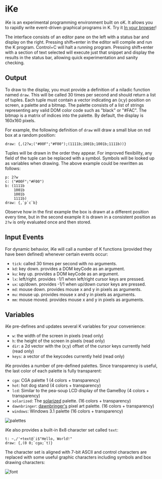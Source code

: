 iKe
===
iKe is an experimental programming environment built on oK. It allows you to rapidly write event-driven graphical programs in K. Try it [In your browser](http://johnearnest.github.io/ok/ike/ike.html)!

The interface consists of an editor pane on the left with a status bar and display on the right. Pressing shift+enter in the editor will compile and run the K program. Control+C will halt a running program. Pressing shift+enter with a section of text selected will execute just that snippet and display the results in the status bar, allowing quick experimentation and sanity checking.

Output
------
To draw to the display, you must provide a definition of a niladic function named `draw`. This will be called 30 times per second and should return a list of tuples. Each tuple must contain a vector indicating an (x;y) position on screen, a palette and a bitmap. The palette consists of a list of strings representing any valid DOM color code such as "black" or "#FAC". The bitmap is a matrix of indices into the palette. By default, the display is 160x160 pixels.

For example, the following definition of `draw` will draw a small blue on red box at a random position:

	draw: {,(2?w;("#00F";"#F00");(1111b;1001b;1001b;1111b))}

Tuples will be drawn in the order they appear. For improved flexibility, any field of the tuple can be replaced with a symbol. Symbols will be looked up as variables when drawing. The above example could be rewritten as follows:

	p: 2?w
	c: ("#00F";"#F00")
	b: (1111b
	    1001b
	    1001b
	    1111b)
	draw: {,`p`c`b}

Observe how in the first example the box is drawn at a different position every time, but in the second example it is drawn in a consistent position as `2?w` is only evaluated once and then stored.

Input Events
------------
For dynamic behavior, iKe will call a number of K functions (provided they have been defined) whenever certain events occur:

- `tick`: called 30 times per second with no arguments.
- `kd`: key down. provides a DOM keyCode as an argument.
- `ku`: key up. provides a DOM keyCode as an argument.
- `lx`: left/right. provides -1/1 when left/right cursor keys are pressed.
- `ux`: up/down. provides -1/1 when up/down cursor keys are pressed.
- `md`: mouse down. provides mouse x and y in pixels as arguments.
- `mu`: mouse up. provides mouse x and y in pixels as arguments.
- `mm`: mouse moved. provides mouse x and y in pixels as arguments.

Variables
---------
iKe pre-defines and updates several K variables for your convenience:

- `w`: the width of the screen in pixels (read only)
- `h`: the height of the screen in pixels (read only)
- `dir`: a 2d vector with the (x;y) offset of the cursor keys currently held (read only)
- `keys`: a vector of the keycodes currently held (read only)

iKe provides a number of pre-defined palettes. Since transparency is useful, the last color of each palette is fully transparent:

- `cga`: CGA palette 1 (4 colors + transparency)
- `hot`: hot dog stand (4 colors + transparency)
- `lcd`: Similar to the pea-soup LCD display of the GameBoy (4 colors + transparency)
- `solarized`: The [solarized](http://ethanschoonover.com/solarized) palette. (16 colors + transparency)
- `dawnbringer`: [dawnbringer's](http://pixeljoint.com/forum/forum_posts.asp?TID=12795) pixel art palette. (16 colors + transparency)
- `windows`: Windows 3.1 palette (16 colors + transparency)

![palettes](https://raw.githubusercontent.com/JohnEarnest/ok/gh-pages/ike/img/swatches.png)

iKe also provides a built-in 8x8 character set called `text`:

	t: ~,/'+text@`i$"Hello, World!"
	draw: {,(0 0;`cga;`t)}

The character set is aligned with 7-bit ASCII and control characters are replaced with some useful graphic characters including symbols and box drawing characters:

![font](https://raw.githubusercontent.com/JohnEarnest/ok/gh-pages/ike/img/font.png)
